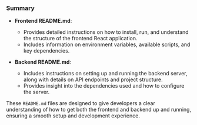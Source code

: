 
### Summary

- **Frontend README.md**:
    - Provides detailed instructions on how to install, run, and understand the structure of the frontend React application.
    - Includes information on environment variables, available scripts, and key dependencies.

- **Backend README.md**:
    - Includes instructions on setting up and running the backend server, along with details on API endpoints and project structure.
    - Provides insight into the dependencies used and how to configure the server.

These `README.md` files are designed to give developers a clear understanding of how to get both the frontend and backend up and running, ensuring a smooth setup and development experience.
